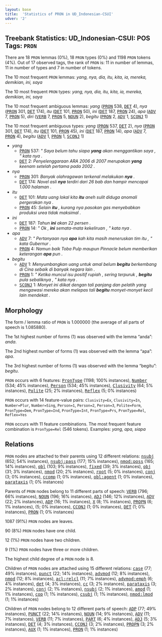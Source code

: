 ```yaml
---
layout: base
title:  'Statistics of PRON in UD_Indonesian-CSUI'
udver: '2'
---
```


## Treebank Statistics: UD_Indonesian-CSUI: POS Tags: `PRON`

There are 18 `PRON` lemmas (0%), 18 `PRON` types (0%) and 1198 `PRON` tokens (4%).
Out of 17 observed tags, the rank of `PRON` is: 11 in number of lemmas, 11 in number of types and 7 in number of tokens.

The 10 most frequent `PRON` lemmas: <em>yang, nya, dia, itu, kita, ia, mereka, demikian, ini, saya</em>

The 10 most frequent `PRON` types:  <em>yang, nya, dia, itu, kita, ia, mereka, demikian, ini, saya</em>

The 10 most frequent ambiguous lemmas: <em>yang</em> (<tt><a href="id_csui-pos-PRON.html">PRON</a></tt> 538, <tt><a href="id_csui-pos-DET.html">DET</a></tt> 4), <em>nya</em> (<tt><a href="id_csui-pos-PRON.html">PRON</a></tt> 301, <tt><a href="id_csui-pos-DET.html">DET</a></tt> 174), <em>itu</em> (<tt><a href="id_csui-pos-DET.html">DET</a></tt> 101, <tt><a href="id_csui-pos-PRON.html">PRON</a></tt> 50), <em>ini</em> (<tt><a href="id_csui-pos-DET.html">DET</a></tt> 187, <tt><a href="id_csui-pos-PRON.html">PRON</a></tt> 24), <em>apa</em> (<tt><a href="id_csui-pos-ADV.html">ADV</a></tt> 7, <tt><a href="id_csui-pos-PRON.html">PRON</a></tt> 5), <em>diri</em> (<tt><a href="id_csui-pos-VERB.html">VERB</a></tt> 7, <tt><a href="id_csui-pos-PRON.html">PRON</a></tt> 5, <tt><a href="id_csui-pos-NOUN.html">NOUN</a></tt> 2), <em>begitu</em> (<tt><a href="id_csui-pos-PRON.html">PRON</a></tt> 2, <tt><a href="id_csui-pos-ADV.html">ADV</a></tt> 1, <tt><a href="id_csui-pos-SCONJ.html">SCONJ</a></tt> 1)

The 10 most frequent ambiguous types:  <em>yang</em> (<tt><a href="id_csui-pos-PRON.html">PRON</a></tt> 537, <tt><a href="id_csui-pos-DET.html">DET</a></tt> 2), <em>nya</em> (<tt><a href="id_csui-pos-PRON.html">PRON</a></tt> 301, <tt><a href="id_csui-pos-DET.html">DET</a></tt> 174), <em>itu</em> (<tt><a href="id_csui-pos-DET.html">DET</a></tt> 101, <tt><a href="id_csui-pos-PRON.html">PRON</a></tt> 45), <em>ini</em> (<tt><a href="id_csui-pos-DET.html">DET</a></tt> 187, <tt><a href="id_csui-pos-PRON.html">PRON</a></tt> 14), <em>apa</em> (<tt><a href="id_csui-pos-ADV.html">ADV</a></tt> 7, <tt><a href="id_csui-pos-PRON.html">PRON</a></tt> 4), <em>begitu</em> (<tt><a href="id_csui-pos-ADV.html">ADV</a></tt> 1, <tt><a href="id_csui-pos-PRON.html">PRON</a></tt> 1, <tt><a href="id_csui-pos-SCONJ.html">SCONJ</a></tt> 1)


* <em>yang</em>
  * <tt><a href="id_csui-pos-PRON.html">PRON</a></tt> 537: <em>" Saya belum tahu siapa <b>yang</b> akan menggantikan saya , " kata nya .</em>
  * <tt><a href="id_csui-pos-DET.html">DET</a></tt> 2: <em>Penyelenggaraan ARA 2006 di 2007 merupakan <b>yang</b> keenam setelah pertama pada 2002 .</em>
* <em>nya</em>
  * <tt><a href="id_csui-pos-PRON.html">PRON</a></tt> 301: <em>Banyak olahragawan terkenal melakukan <b>nya</b> .</em>
  * <tt><a href="id_csui-pos-DET.html">DET</a></tt> 174: <em>Novel asli <b>nya</b> terdiri dari 26 bab dan hampir mencapai 1.000 halaman .</em>
* <em>itu</em>
  * <tt><a href="id_csui-pos-DET.html">DET</a></tt> 101: <em>Mata uang lokal kita <b>itu</b> aneh sulit diduga anomali pergerakan nya .</em>
  * <tt><a href="id_csui-pos-PRON.html">PRON</a></tt> 45: <em>Selain <b>itu</b> , kurang nya pasokan gas menyebabkan produksi urea tidak maksimal .</em>
* <em>ini</em>
  * <tt><a href="id_csui-pos-DET.html">DET</a></tt> 187: <em>Tahun <b>ini</b> akan 22 persen .</em>
  * <tt><a href="id_csui-pos-PRON.html">PRON</a></tt> 14: <em>" Ok , <b>ini</b> semata-mata kekeliruan , " kata nya .</em>
* <em>apa</em>
  * <tt><a href="id_csui-pos-ADV.html">ADV</a></tt> 7: <em>" Pertanyaan nya <b>apa</b> kah kita masih meneruskan tim itu , " kata Gubernur .</em>
  * <tt><a href="id_csui-pos-PRON.html">PRON</a></tt> 4: <em>Namun baik Toba Pulp maupun Pinnacle belum memberikan keterangan <b>apa</b> pun .</em>
* <em>begitu</em>
  * <tt><a href="id_csui-pos-ADV.html">ADV</a></tt> 1: <em>Menyumbangkan uang untuk amal belum <b>begitu</b> berkembang di Cina sebaik di banyak negara lain .</em>
  * <tt><a href="id_csui-pos-PRON.html">PRON</a></tt> 1: <em>" Ketika muncul isu positif rupiah , sering terpuruk , <b>begitu</b> pula sebaliknya , " kata nya .</em>
  * <tt><a href="id_csui-pos-SCONJ.html">SCONJ</a></tt> 1: <em>Monyet ini diikat dengan tali panjang dan pelatih yang mengawasi mereka akan melepas tali <b>begitu</b> monyet-monyet kecil lain mendekat .</em>

## Morphology

The form / lemma ratio of `PRON` is 1.000000 (the average of all parts of speech is 1.085880).

The 1st highest number of forms (1) was observed with the lemma “anda”: <em>anda</em>.

The 2nd highest number of forms (1) was observed with the lemma “apa”: <em>apa</em>.

The 3rd highest number of forms (1) was observed with the lemma “begitu”: <em>begitu</em>.

`PRON` occurs with 6 features: <tt><a href="id_csui-feat-PronType.html">PronType</a></tt> (1198; 100% instances), <tt><a href="id_csui-feat-Number.html">Number</a></tt> (534; 45% instances), <tt><a href="id_csui-feat-Person.html">Person</a></tt> (534; 45% instances), <tt><a href="id_csui-feat-Clusivity.html">Clusivity</a></tt> (64; 5% instances), <tt><a href="id_csui-feat-Polite.html">Polite</a></tt> (25; 2% instances), <tt><a href="id_csui-feat-Reflex.html">Reflex</a></tt> (5; 0% instances)

`PRON` occurs with 14 feature-value pairs: `Clusivity=Ex`, `Clusivity=In`, `Number=Plur`, `Number=Sing`, `Person=1`, `Person=2`, `Person=3`, `Polite=Form`, `PronType=Dem`, `PronType=Ind`, `PronType=Int`, `PronType=Prs`, `PronType=Rel`, `Reflex=Yes`

`PRON` occurs with 11 feature combinations.
The most frequent feature combination is `PronType=Rel` (546 tokens).
Examples: <em>yang, apa, siapa</em>


## Relations

`PRON` nodes are attached to their parents using 12 different relations: <tt><a href="id_csui-dep-nsubj.html">nsubj</a></tt> (652; 54% instances), <tt><a href="id_csui-dep-nsubj-pass.html">nsubj:pass</a></tt> (177; 15% instances), <tt><a href="id_csui-dep-nmod-poss.html">nmod:poss</a></tt> (165; 14% instances), <tt><a href="id_csui-dep-obl.html">obl</a></tt> (103; 9% instances), <tt><a href="id_csui-dep-fixed.html">fixed</a></tt> (39; 3% instances), <tt><a href="id_csui-dep-obj.html">obj</a></tt> (31; 3% instances), <tt><a href="id_csui-dep-nmod.html">nmod</a></tt> (20; 2% instances), <tt><a href="id_csui-dep-root.html">root</a></tt> (5; 0% instances), <tt><a href="id_csui-dep-conj.html">conj</a></tt> (3; 0% instances), <tt><a href="id_csui-dep-ccomp.html">ccomp</a></tt> (1; 0% instances), <tt><a href="id_csui-dep-obl-agent.html">obl:agent</a></tt> (1; 0% instances), <tt><a href="id_csui-dep-parataxis.html">parataxis</a></tt> (1; 0% instances)

Parents of `PRON` nodes belong to 11 different parts of speech: <tt><a href="id_csui-pos-VERB.html">VERB</a></tt> (796; 66% instances), <tt><a href="id_csui-pos-NOUN.html">NOUN</a></tt> (196; 16% instances), <tt><a href="id_csui-pos-ADJ.html">ADJ</a></tt> (146; 12% instances), <tt><a href="id_csui-pos-ADV.html">ADV</a></tt> (22; 2% instances), <tt><a href="id_csui-pos-ADP.html">ADP</a></tt> (16; 1% instances), <tt><a href="id_csui-pos-X.html">X</a></tt> (8; 1% instances), <tt><a href="id_csui-pos-PROPN.html">PROPN</a></tt> (6; 1% instances),  (5; 0% instances), <tt><a href="id_csui-pos-CCONJ.html">CCONJ</a></tt> (1; 0% instances), <tt><a href="id_csui-pos-DET.html">DET</a></tt> (1; 0% instances), <tt><a href="id_csui-pos-PRON.html">PRON</a></tt> (1; 0% instances)

1087 (91%) `PRON` nodes are leaves.

90 (8%) `PRON` nodes have one child.

12 (1%) `PRON` nodes have two children.

9 (1%) `PRON` nodes have three or more children.

The highest child degree of a `PRON` node is 8.

Children of `PRON` nodes are attached using 15 different relations: <tt><a href="id_csui-dep-case.html">case</a></tt> (77; 49% instances), <tt><a href="id_csui-dep-punct.html">punct</a></tt> (22; 14% instances), <tt><a href="id_csui-dep-advmod.html">advmod</a></tt> (12; 8% instances), <tt><a href="id_csui-dep-nmod.html">nmod</a></tt> (12; 8% instances), <tt><a href="id_csui-dep-acl-relcl.html">acl:relcl</a></tt> (11; 7% instances), <tt><a href="id_csui-dep-advmod-emph.html">advmod:emph</a></tt> (6; 4% instances), <tt><a href="id_csui-dep-det.html">det</a></tt> (4; 3% instances), <tt><a href="id_csui-dep-cc.html">cc</a></tt> (3; 2% instances), <tt><a href="id_csui-dep-parataxis.html">parataxis</a></tt> (3; 2% instances), <tt><a href="id_csui-dep-conj.html">conj</a></tt> (2; 1% instances), <tt><a href="id_csui-dep-nsubj.html">nsubj</a></tt> (2; 1% instances), <tt><a href="id_csui-dep-amod.html">amod</a></tt> (1; 1% instances), <tt><a href="id_csui-dep-cop.html">cop</a></tt> (1; 1% instances), <tt><a href="id_csui-dep-csubj.html">csubj</a></tt> (1; 1% instances), <tt><a href="id_csui-dep-nmod-lmod.html">nmod:lmod</a></tt> (1; 1% instances)

Children of `PRON` nodes belong to 12 different parts of speech: <tt><a href="id_csui-pos-ADP.html">ADP</a></tt> (77; 49% instances), <tt><a href="id_csui-pos-PUNCT.html">PUNCT</a></tt> (22; 14% instances), <tt><a href="id_csui-pos-NOUN.html">NOUN</a></tt> (14; 9% instances), <tt><a href="id_csui-pos-ADV.html">ADV</a></tt> (11; 7% instances), <tt><a href="id_csui-pos-VERB.html">VERB</a></tt> (11; 7% instances), <tt><a href="id_csui-pos-PART.html">PART</a></tt> (6; 4% instances), <tt><a href="id_csui-pos-ADJ.html">ADJ</a></tt> (5; 3% instances), <tt><a href="id_csui-pos-DET.html">DET</a></tt> (4; 3% instances), <tt><a href="id_csui-pos-CCONJ.html">CCONJ</a></tt> (3; 2% instances), <tt><a href="id_csui-pos-PROPN.html">PROPN</a></tt> (3; 2% instances), <tt><a href="id_csui-pos-AUX.html">AUX</a></tt> (1; 1% instances), <tt><a href="id_csui-pos-PRON.html">PRON</a></tt> (1; 1% instances)

